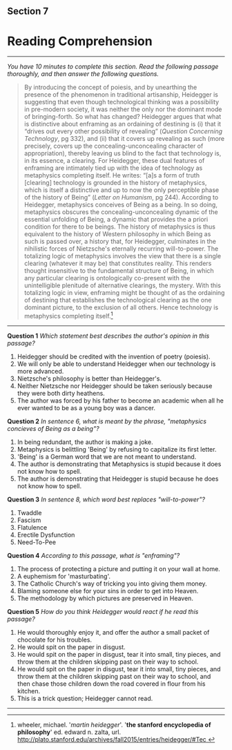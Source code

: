 ## Section 7

# Reading Comprehension

-----

*You have 10 minutes to complete this section.*
*Read the following passage thoroughly, and then answer the following questions.*


>By introducing the concept of poiesis, and by unearthing the presence of the phenomenon in traditional artisanship, Heidegger is suggesting that even though technological thinking was a possibility in pre-modern society, it was neither the only nor the dominant mode of bringing-forth. So what has changed? Heidegger argues that what is distinctive about enframing as an ordaining of destining is (i) that it “drives out every other possibility of revealing” (*Question Concerning Technology*, pg 332), and (ii) that it covers up revealing as such (more precisely, covers up the concealing-unconcealing character of appropriation), thereby leaving us blind to the fact that technology is, in its essence, a clearing. For Heidegger, these dual features of enframing are intimately tied up with the idea of technology as metaphysics completing itself. He writes: “[a]s a form of truth [clearing] technology is grounded in the history of metaphysics, which is itself a distinctive and up to now the only perceptible phase of the history of Being” (*Letter on Humanism*, pg 244). According to Heidegger, metaphysics conceives of Being as a being. In so doing, metaphysics obscures the concealing-unconcealing dynamic of the essential unfolding of Being, a dynamic that provides the a priori condition for there to be beings. The history of metaphysics is thus equivalent to the history of Western philosophy in which Being as such is passed over, a history that, for Heidegger, culminates in the nihilistic forces of Nietzsche's eternally recurring will-to-power. The totalizing logic of metaphysics involves the view that there is a single clearing (whatever it may be) that constitutes reality. This renders thought insensitive to the fundamental structure of Being, in which any particular clearing is ontologically co-present with the unintelligible plenitude of alternative clearings, the mystery. With this totalizing logic in view, enframing might be thought of as the ordaining of destining that establishes the technological clearing as the one dominant picture, to the exclusion of all others. Hence technology is metaphysics completing itself.[^1]



-------------



**Question 1**
*Which statement best describes the author's opinion in this passage?*

1. Heidegger should be credited with the invention of poetry (poiesis).
2. We will only be able to understand Heidegger when our technology is more advanced.
3. Nietzsche's philosophy is better than Heidegger's.
4. Neither Nietzsche nor Heidegger should be taken seriously because they were both dirty heathens.
5. The author was forced by his father to become an academic when all he ever wanted to be as a young boy was a dancer.

**Question 2**
*In sentence 6, what is meant by the phrase, "metaphysics concieves of Being as a being"?*

1. In being redundant, the author is making a joke.
2. Metaphysics is belittling 'Being' by refusing to capitalize its first letter.
3. 'Being' is a German word that we are not meant to understand.
4. The author is demonstrating that Metaphysics is stupid because it does not know how to spell.
5. The author is demonstrating that Heidegger is stupid because he does not know how to spell.

**Question 3**
*In sentence 8, which word best replaces "will-to-power"?*

1. Twaddle
2. Fascism
3. Flatulence
4. Erectile Dysfunction
4. Need-To-Pee

**Question 4**
*According to this passage, what is "enframing"?*

1. The process of protecting a picture and putting it on your wall at home.
2. A euphemism for 'masturbating'.
3. The Catholic Church's way of tricking you into giving them money.
4. Blaming someone else for your sins in order to get into Heaven.
5. The methodology by which pictures are preserved in Heaven.

**Question 5**
*How do you think Heidegger would react if he read this passage?*

1. He would thoroughly enjoy it, and offer the author a small packet of chocolate for his troubles.
2. He would spit on the paper in disgust.
3. He would spit on the paper in disgust, tear it into small, tiny pieces, and throw them at the children skipping past on their way to school.
4. He would spit on the paper in disgust, tear it into small, tiny pieces, and throw them at the children skipping past on their way to school, and then chase those children down the road covered in flour from his kitchen.
5. This is a trick question; Heidegger cannot read.



--------------

[^1]: wheeler, michael. '*martin heidegger*'. '**the stanford encyclopedia of philosophy**'      ed. edward n. zalta, url. [http://plato.stanford.edu/archives/fall2015/entries/heidegger/#Tec ](http://plato.stanford.edu/archives/fall2015/entries/heidegger/#Tec)
